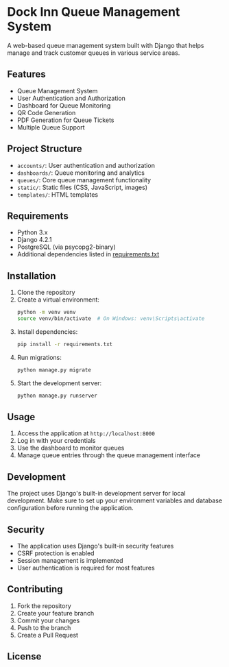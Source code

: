 # Dock Inn Queue Management System

A web-based queue management system built with Django that helps manage and track customer queues in various service areas.

## Features

- Queue Management System
- User Authentication and Authorization
- Dashboard for Queue Monitoring
- QR Code Generation
- PDF Generation for Queue Tickets
- Multiple Queue Support

## Project Structure

- `accounts/`: User authentication and authorization
- `dashboards/`: Queue monitoring and analytics
- `queues/`: Core queue management functionality
- `static/`: Static files (CSS, JavaScript, images)
- `templates/`: HTML templates

## Requirements

- Python 3.x
- Django 4.2.1
- PostgreSQL (via psycopg2-binary)
- Additional dependencies listed in [requirements.txt](requirements.txt)

## Installation

1. Clone the repository
2. Create a virtual environment:
   ```bash
   python -m venv venv
   source venv/bin/activate  # On Windows: venv\Scripts\activate
   ```
3. Install dependencies:
   ```bash
   pip install -r requirements.txt
   ```
4. Run migrations:
   ```bash
   python manage.py migrate
   ```
5. Start the development server:
   ```bash
   python manage.py runserver
   ```

## Usage

1. Access the application at `http://localhost:8000`
2. Log in with your credentials
3. Use the dashboard to monitor queues
4. Manage queue entries through the queue management interface

## Development

The project uses Django's built-in development server for local development. Make sure to set up your environment variables and database configuration before running the application.

## Security

- The application uses Django's built-in security features
- CSRF protection is enabled
- Session management is implemented
- User authentication is required for most features

## Contributing

1. Fork the repository
2. Create your feature branch
3. Commit your changes
4. Push to the branch
5. Create a Pull Request

## License

